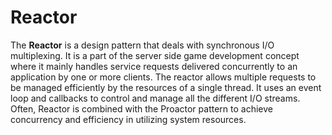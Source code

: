 # Reactor

The **Reactor** is a design pattern that deals with synchronous I/O multiplexing. It is a part of the server side game development concept where it mainly handles service requests delivered concurrently to an application by one or more clients. The reactor allows multiple requests to be managed efficiently by the resources of a single thread. It uses an event loop and callbacks to control and manage all the different I/O streams. Often, Reactor is combined with the Proactor pattern to achieve concurrency and efficiency in utilizing system resources.